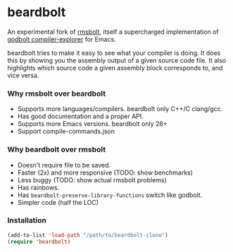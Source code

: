 
# beardbolt

An experimental fork of [rmsbolt](https://gitlab.com/jgkamat/rmsbolt),
itself a supercharged implementation of [godbolt
compiler-explorer](https://github.com/mattgodbolt/compiler-explorer)
for Emacs.

beardbolt tries to make it easy to see what your compiler is doing.
It does this by showing you the assembly output of a given source code
file.  It also highlights which source code a given assembly block
corresponds to, and vice versa.

### Why rmsbolt over beardbolt

- Supports more languages/compilers. beardbolt only C++/C clang/gcc.
- Has good documentation and a proper API.
- Supports more Emacs versions.  beardbolt only 28+
- Support compile-commands.json

### Why beardbolt over rmsbolt

- Doesn't require file to be saved.
- Faster (2x) and more responsive (TODO: show benchmarks)
- Less buggy (TODO: show actual rmsbolt problems)
- Has rainbows.
- Has `beardbolt-preserve-library-functions` switch like godbolt.
- Simpler code (half the LOC)

### Installation

```lisp
(add-to-list 'load-path "/path/to/beardbolt-clone")
(require 'beardbolt)
```

